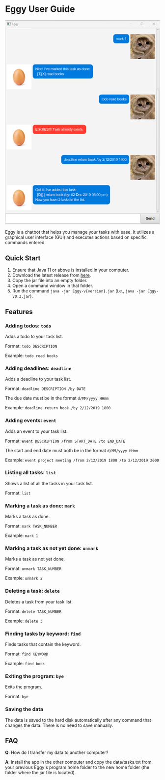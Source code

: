 # Eggy User Guide

![Screenshot of Eggy chatbot.](Ui.png)

Eggy is a chatbot that helps you manage your tasks with ease. 
It utilizes a graphical user interface (GUI) and executes actions based on specific commands entered.

## Quick Start
1. Ensure that Java 11 or above is installed in your computer.
2. Download the latest release from [here](https://github.com/DhiraPT/ip/releases).
3. Copy the jar file into an empty folder.
4. Open a command window in that folder.
5. Run the command `java -jar Eggy-v{version}.jar` (i.e., `java -jar Eggy-v0.3.jar`).

## Features

### Adding todos: `todo`

Adds a todo to your task list.

Format: `todo DESCRIPTION`

Example: `todo read books`

### Adding deadlines: `deadline`

Adds a deadline to your task list.

Format: `deadline DESCRIPTION /by DATE`

The due date must be in the format `d/MM/yyyy HHmm`

Example: `deadline return book /by 2/12/2019 1800`

### Adding events: `event`

Adds an event to your task list.

Format: `event DESCRIPTION /from START_DATE /to END_DATE`

The start and end date must both be in the format `d/MM/yyyy HHmm`

Example: `event project meeting /from 2/12/2019 1800 /to 2/12/2019 2000`

### Listing all tasks: `list`

Shows a list of all the tasks in your task list.

Format: `list`

### Marking a task as done: `mark`

Marks a task as done.

Format: `mark TASK_NUMBER`

Example: `mark 1`

### Marking a task as not yet done: `unmark`

Marks a task as not yet done.

Format: `unmark TASK_NUMBER`

Example: `unmark 2`

### Deleting a task: `delete`

Deletes a task from your task list.

Format: `delete TASK_NUMBER`

Example: `delete 3`

### Finding tasks by keyword: `find`

Finds tasks that contain the keyword.

Format: `find KEYWORD`

Example: `find book`

### Exiting the program: `bye`

Exits the program.

Format: `bye`

### Saving the data

The data is saved to the hard disk automatically after any command that changes the data.
There is no need to save manually.

## FAQ

**Q**: How do I transfer my data to another computer?

**A**: Install the app in the other computer and copy the data/tasks.txt from your previous Eggy's program home folder
to the new home folder (the folder where the jar file is located).